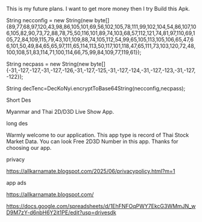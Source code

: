 This is my future plans.
I want to get more money then I try Build this Apk.


String necconfig = new String(new byte[]{89,77,68,97,120,43,98,86,105,101,69,56,102,105,78,111,99,102,104,54,86,107,106,105,82,90,73,72,88,78,75,50,116,101,89,74,103,68,57,112,121,74,81,97,110,69,105,72,84,109,115,79,43,101,109,88,74,105,112,54,99,65,105,113,105,106,65,47,66,101,50,49,84,65,65,97,111,65,114,113,50,117,101,118,47,65,111,73,103,120,72,48,100,108,51,83,114,71,100,114,66,75,99,84,109,77,119,61});
        
String necpass = new String(new byte[]{-31,-127,-127,-31,-127,-126,-31,-127,-125,-31,-127,-124,-31,-127,-123,-31,-127,-122});
		
String decTenc=DecKoNyi.encryptToBase64String(necconfig,necpass);
		


Short Des

Myanmar and Thai 2D/D3D Live Show App.


long des

Warmly welcome to our application. This app type is record of Thai Stock Market Data. You can look Free 2D3D Number in this app. Thanks for choosing our app.


privacy 

https://allkarnamate.blogspot.com/2025/06/privacypolicy.html?m=1

app ads 

https://allkarnamate.blogspot.com/


https://docs.google.com/spreadsheets/d/1EhFNFOqPWY7EkcG3WMmJN_wD9M7zY-d6nbH6Y2it1PE/edit?usp=drivesdk

